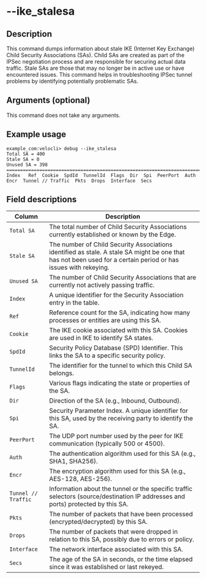#	--ike_stalesa

##	Description
This command dumps information about stale IKE (Internet Key Exchange) Child Security Associations (SAs). Child SAs are created as part of the IPSec negotiation process and are responsible for securing actual data traffic. Stale SAs are those that may no longer be in active use or have encountered issues. This command helps in troubleshooting IPSec tunnel problems by identifying potentially problematic SAs.

##  Arguments (optional)
This command does not take any arguments.

##  Example usage
```
example_com:velocli> debug --ike_stalesa
Total SA = 400
Stale SA = 0
Unused SA = 398
==============================================================================================================================================================================================
Index   Ref  Cookie  SpdId  TunnelId  Flags  Dir  Spi  PeerPort  Auth  Encr  Tunnel // Traffic  Pkts  Drops  Interface  Secs
```

##  Field descriptions
| Column | Description |
|---|---|
| `Total SA` | The total number of Child Security Associations currently established or known by the Edge. |
| `Stale SA` | The number of Child Security Associations identified as stale. A stale SA might be one that has not been used for a certain period or has issues with rekeying. |
| `Unused SA` | The number of Child Security Associations that are currently not actively passing traffic. |
| `Index` | A unique identifier for the Security Association entry in the table. |
| `Ref` | Reference count for the SA, indicating how many processes or entities are using this SA. |
| `Cookie` | The IKE cookie associated with this SA. Cookies are used in IKE to identify SA states. |
| `SpdId` | Security Policy Database (SPD) Identifier. This links the SA to a specific security policy. |
| `TunnelId` | The identifier for the tunnel to which this Child SA belongs. |
| `Flags` | Various flags indicating the state or properties of the SA. |
| `Dir` | Direction of the SA (e.g., Inbound, Outbound). |
| `Spi` | Security Parameter Index. A unique identifier for this SA, used by the receiving party to identify the SA. |
| `PeerPort` | The UDP port number used by the peer for IKE communication (typically 500 or 4500). |
| `Auth` | The authentication algorithm used for this SA (e.g., SHA1, SHA256). |
| `Encr` | The encryption algorithm used for this SA (e.g., AES-128, AES-256). |
| `Tunnel // Traffic` | Information about the tunnel or the specific traffic selectors (source/destination IP addresses and ports) protected by this SA. |
| `Pkts` | The number of packets that have been processed (encrypted/decrypted) by this SA. |
| `Drops` | The number of packets that were dropped in relation to this SA, possibly due to errors or policy. |
| `Interface` | The network interface associated with this SA. |
| `Secs` | The age of the SA in seconds, or the time elapsed since it was established or last rekeyed. |